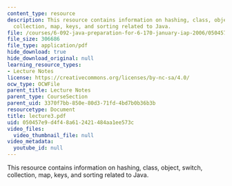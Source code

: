 ```yaml
---
content_type: resource
description: This resource contains information on hashing, class, object, switch,
  collection, map, keys, and sorting related to Java.
file: /courses/6-092-java-preparation-for-6-170-january-iap-2006/050457e9d4f48a612421484aa1ee573c_lecture3.pdf
file_size: 306686
file_type: application/pdf
hide_download: true
hide_download_original: null
learning_resource_types:
- Lecture Notes
license: https://creativecommons.org/licenses/by-nc-sa/4.0/
ocw_type: OCWFile
parent_title: Lecture Notes
parent_type: CourseSection
parent_uid: 3370f7bb-850e-80d3-71fd-4bd7b0b36b3b
resourcetype: Document
title: lecture3.pdf
uid: 050457e9-d4f4-8a61-2421-484aa1ee573c
video_files:
  video_thumbnail_file: null
video_metadata:
  youtube_id: null
---
```

This resource contains information on hashing, class, object, switch, collection, map, keys, and sorting related to Java.